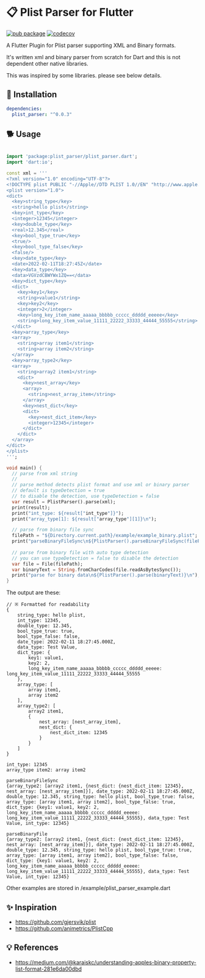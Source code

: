 # 📋 Plist Parser for Flutter
 
[![pub package](https://img.shields.io/pub/v/plist_parser.svg)](https://pub.dartlang.org/packages/plist_parser)
[![codecov](https://codecov.io/gh/dirablue/plist_parser/branch/master/graph/badge.svg?token=TI85EVM71J)](https://codecov.io/gh/dirablue/plist_parser)

A Flutter Plugin for Plist parser supporting XML and Binary formats.

It's written xml and binary parser from scratch for Dart and this is not dependent other native libraries.

This was inspired by some libraries. please see below details.     

## 🔧 Installation 

```yaml
dependencies:
  plist_parser: "^0.0.3"
```

## 🐕 Usage

```dart

import 'package:plist_parser/plist_parser.dart';
import 'dart:io';

const xml = '''
<?xml version="1.0" encoding="UTF-8"?>
<!DOCTYPE plist PUBLIC "-//Apple//DTD PLIST 1.0//EN" "http://www.apple.com/DTDs/PropertyList-1.0.dtd">
<plist version="1.0">
<dict>
  <key>string_type</key>
  <string>hello plist</string>
  <key>int_type</key>
  <integer>12345</integer>
  <key>double_type</key>
  <real>12.345</real>
  <key>bool_type_true</key>
  <true/>
  <key>bool_type_false</key>
  <false/>
  <key>date_type</key>
  <date>2022-02-11T18:27:45Z</date>
  <key>data_type</key>
  <data>VGVzdCBWYWx1ZQ==</data>
  <key>dict_type</key>
  <dict>
    <key>key1</key>
    <string>value1</string>
    <key>key2</key>
    <integer>2</integer>
    <key>long_key_item_name_aaaaa_bbbbb_ccccc_ddddd_eeeee</key>
    <string>long_key_item_value_11111_22222_33333_44444_55555</string>
  </dict>
  <key>array_type</key>
  <array>
    <string>array item1</string>
    <string>array item2</string>
  </array>
  <key>array_type2</key>
  <array>
    <string>array2 item1</string>
    <dict>
      <key>nest_array</key>
      <array>
        <string>nest_array_item</string>
      </array>
      <key>nest_dict</key>
      <dict>
        <key>nest_dict_item</key>
        <integer>12345</integer>
      </dict>
    </dict>
  </array>
</dict>
</plist>
''';

void main() {
  // parse from xml string
  //
  // parse method detects plist format and use xml or binary parser
  // default is typeDetection = true
  // to disable the detection, use typeDetection = false
  var result = PlistParser().parse(xml);
  print(result);
  print("int_type: ${result["int_type"]}");
  print("array_type[1]: ${result["array_type"][1]}\n");

  // parse from binary file sync
  filePath = "${Directory.current.path}/example/example_binary.plist";
  print("parseBinaryFileSync\n${PlistParser().parseBinaryFileSync(filePath)}\n");
  
  // parse from binary file with auto type detection
  // you can use typeDetection = false to disable the detection
  var file = File(filePath);
  var binaryText = String.fromCharCodes(file.readAsBytesSync());
  print("parse for binary data\n${PlistParser().parse(binaryText)}\n");
}
```

The output are these:
```
// ※ Formatted for readability
{
    string_type: hello plist, 
    int_type: 12345, 
    double_type: 12.345, 
    bool_type_true: true, 
    bool_type_false: false, 
    date_type: 2022-02-11 18:27:45.000Z, 
    data_type: Test Value, 
    dict_type: {
        key1: value1, 
        key2: 2, 
        long_key_item_name_aaaaa_bbbbb_ccccc_ddddd_eeeee: long_key_item_value_11111_22222_33333_44444_55555
    }, 
    array_type: [
        array item1, 
        array item2
    ], 
    array_type2: [
        array2 item1, 
        {
            nest_array: [nest_array_item], 
            nest_dict: {
                nest_dict_item: 12345
            }
        }
    ]
}

int_type: 12345
array_type item2: array item2

parseBinaryFileSync
{array_type2: [array2 item1, {nest_dict: {nest_dict_item: 12345}, nest_array: [nest_array_item]}], date_type: 2022-02-11 18:27:45.000Z, double_type: 12.345, string_type: hello plist, bool_type_true: false, array_type: [array item1, array item2], bool_type_false: true, dict_type: {key1: value1, key2: 2, long_key_item_name_aaaaa_bbbbb_ccccc_ddddd_eeeee: long_key_item_value_11111_22222_33333_44444_55555}, data_type: Test Value, int_type: 12345}

parseBinaryFile
{array_type2: [array2 item1, {nest_dict: {nest_dict_item: 12345}, nest_array: [nest_array_item]}], date_type: 2022-02-11 18:27:45.000Z, double_type: 12.345, string_type: hello plist, bool_type_true: true, array_type: [array item1, array item2], bool_type_false: false, dict_type: {key1: value1, key2: 2, long_key_item_name_aaaaa_bbbbb_ccccc_ddddd_eeeee: long_key_item_value_11111_22222_33333_44444_55555}, data_type: Test Value, int_type: 12345}
```

Other examples are stored in /example/plist_parser_example.dart

## ✨ Inspiration 

* https://github.com/gjersvik/plist
* https://github.com/animetrics/PlistCpp

## 💡 References

* https://medium.com/@karaiskc/understanding-apples-binary-property-list-format-281e6da00dbd
